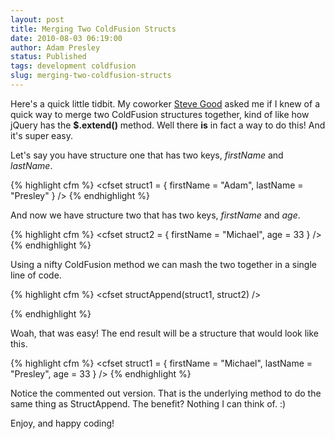 ```yaml
---
layout: post
title: Merging Two ColdFusion Structs
date: 2010-08-03 06:19:00
author: Adam Presley
status: Published
tags: development coldfusion
slug: merging-two-coldfusion-structs
---
```


Here's a quick little tidbit. My coworker [Steve Good](http://stevegood.org) asked me if I
knew of a quick way to merge two ColdFusion structures together, kind of
like how jQuery has the **$.extend()** method. Well there
**is** in fact a way to do this! And it's super easy.  

Let's say you have structure one that has two keys, *firstName* and
*lastName*. 
  
{% highlight cfm %}
<cfset struct1 = { firstName = "Adam", lastName = "Presley" } />
{% endhighlight %}

And now we have structure two that has two keys, *firstName* and
*age*.  

{% highlight cfm %}
<cfset struct2 = { firstName = "Michael", age = 33 } />
{% endhighlight %}

Using a nifty ColdFusion method we can mash the two together in a single
line of code.  

{% highlight cfm %}
<cfset structAppend(struct1, struct2) /> 
<!--- <cfset struct1.putAll(struct2) /> ---> 
{% endhighlight %}

Woah, that was easy! The end result will be a structure that would look
like this.  

{% highlight cfm %}
<cfset struct1 = { firstName = "Michael", lastName = "Presley", age = 33 } />
{% endhighlight %}
  
Notice the commented out version. That is the underlying method to do
the same thing as StructAppend. The benefit? Nothing I can think of. :)  
  
Enjoy, and happy coding!
